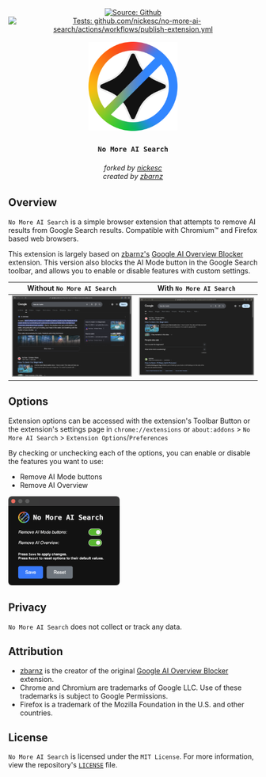 
<div align="center">
  <a href="https://github.com/nickesc/no-more-ai-search"><img alt="Source: Github" src="https://img.shields.io/badge/source-github-brightgreen?style=for-the-badge&logo=github&labelColor=%23505050&color=brightgreen"></a>
  <a href="https://github.com/nickesc/no-more-ai-search/actions/workflows/publish-extension.yml"><img alt="Tests: github.com/nickesc/no-more-ai-search/actions/workflows/publish-extension.yml" src="https://img.shields.io/github/actions/workflow/status/nickesc/no-more-ai-search/publish-extension.yml?logo=github&label=CI/CD&logoColor=white&style=for-the-badge&labelColor=%23505050&color=brightgreen"></a>
  <br>
  <!---
    <a href="https://chromewebstore.google.com/detail/no-more-ai-search"><img alt="Chrome: Version" src="https://img.shields.io/chrome-web-store/v/no-more-ai-search?style=for-the-badge&logo=chromewebstore&logoColor=%23e5e5e5&label=Chrome&labelColor=%235987ee&color=%23F0F0F0"></a>
    <a href="https://addons.mozilla.org/en-US/firefox/addon/no-more-ai-search/"><img alt="Firefox: Version" src="https://img.shields.io/amo/v/no-more-ai-search?style=for-the-badge&logo=firefox&label=Firefox&labelColor=%236e008b&color=%23F0F0F0"></a>
  -->
</div>

<br>

<div align="center" >
  <img alt="No More AI Search Logo" src="docs/logo.svg" width="180">
</div>

<h3 align="center">
  <code>No More AI Search</code>
</h3>

<h6 align="center">
  forked by <a href="https://github.com/nickesc">nickesc</a><br>created by <a href="https://github.com/zbarnz">zbarnz</a>
</h6>

<!---
<div align="center" >
  <a href="https://chromewebstore.google.com/detail/no-more-ai-search"><img alt="CW Store Badge" src="docs/ChromeBadge.svg" height="50"></a>
  <a href="https://addons.mozilla.org/en-US/firefox/addon/no-more-ai-search/"><img alt="FF Store Badge" src="docs/FirefoxBadge.svg" height="50"></a>
</div>
-->

## Overview

`No More AI Search` is a simple browser extension that attempts to remove AI results from Google Search results. Compatible with Chromium™ and Firefox based web browsers.

This extension is largely based on [zbarnz's](https://github.com/zbarnz) [Google AI Overview Blocker](https://github.com/zbarnz/Google_AI_Overviews_Blocker) extension. This version also blocks the AI Mode button in the Google Search toolbar, and allows you to enable or disable features with custom settings.

Without `No More AI Search` | With `No More AI Search`
-|-
![AI search screenshot](docs/ai-search.png)|![No AI search screenshot](docs/no-ai-search.png)

## Options

Extension options can be accessed with the extension's Toolbar Button or the extension's settings page in `chrome://extensions` or `about:addons` > `No More AI Search` > `Extension Options`/`Preferences`

By checking or unchecking each of the options, you can enable or disable the features you want to use:

- Remove AI Mode buttons
- Remove AI Overview

<img alt="No More AI Search preferences" src="docs/options.png" width="225">


<!---
## Installation

### Chromium™

- Download and install the extension from the [Chrome Web Store](https://chromewebstore.google.com/detail/no-more-ai-search)

<a href="https://chromewebstore.google.com/detail/no-more-ai-search"><img alt="CW Store Badge" src="docs/ChromeBadge.svg" height="50"></a>

### Firefox

- Download and install the extension from [addons.mozilla.org](https://addons.mozilla.org/en-US/firefox/addon/no-more-ai-search/)

<a href="https://addons.mozilla.org/en-US/firefox/addon/no-more-ai-search/"><img alt="FF Store Badge" src="docs/FirefoxBadge.svg" height="50"></a>

### Manual

- Download and install the latest version of the extension for your browser from the [Releases](https://github.com/nickesc/no-more-ai-search/releases) page (`.crx` for Chromium™, `.xpi` for Firefox).
-->

## Privacy

`No More AI Search` does not collect or track any data.


## Attribution

- [zbarnz](https://github.com/zbarnz) is the creator of the original [Google AI Overview Blocker](https://github.com/zbarnz/Google_AI_Overviews_Blocker) extension.
- Chrome and Chromium are trademarks of Google LLC. Use of these trademarks is subject to Google Permissions.
- Firefox is a trademark of the Mozilla Foundation in the U.S. and other countries.


## License

`No More AI Search` is licensed under the `MIT License`. For more information, view the repository's [`LICENSE`](LICENSE) file.
